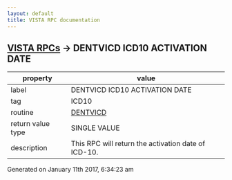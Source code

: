 ```yaml
---
layout: default
title: VISTA RPC documentation
---
```




## [VISTA RPCs](TableOfContent.md) &#8594; DENTVICD ICD10 ACTIVATION DATE 

 property | value 
--- | --- 
 label | DENTVICD ICD10 ACTIVATION DATE
 tag | ICD10
 routine | [DENTVICD](http://code.osehra.org/dox/Routine_DENTVICD_source.html)
 return value type | SINGLE VALUE
 description | This RPC will return the activation date of ICD-10.




Generated on January 11th 2017, 6:34:23 am